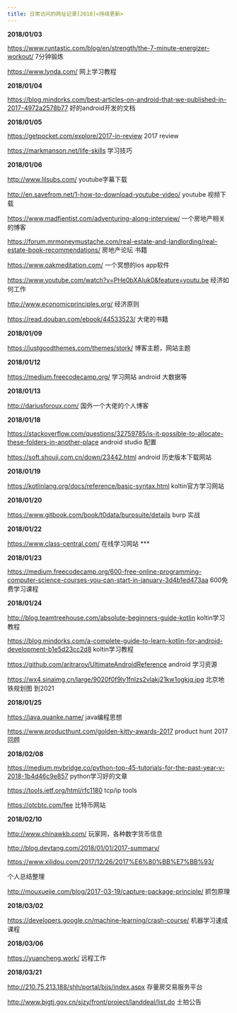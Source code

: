 ```yaml
---
title: 日常访问的网址记录[2018]<持续更新>
---
```


**2018/01/03**  

https://www.runtastic.com/blog/en/strength/the-7-minute-energizer-workout/  7分钟锻炼

https://www.lynda.com/  网上学习教程



**2018/01/04**  

https://blog.mindorks.com/best-articles-on-android-that-we-published-in-2017-4972a2578b77  好的android开发的文档



**2018/01/05**  

https://getpocket.com/explore/2017-in-review 2017 review

https://markmanson.net/life-skills  学习技巧

**2018/01/06**  

http://www.lilsubs.com/ youtube字幕下载

<http://en.savefrom.net/1-how-to-download-youtube-video/>   youtube 视频下载

https://www.madfientist.com/adventuring-along-interview/  一个房地产相关的博客

https://forum.mrmoneymustache.com/real-estate-and-landlording/real-estate-book-recommendations/  房地产论坛 书籍

https://www.oakmeditation.com/ 一个冥想的ios app软件

https://www.youtube.com/watch?v=PHe0bXAIuk0&feature=youtu.be  经济如何工作

http://www.economicprinciples.org/  经济原则

https://read.douban.com/ebook/44533523/ 大佬的书籍 



**2018/01/09**  

https://justgoodthemes.com/themes/stork/  博客主题，网站主题



**2018/01/12**  

https://medium.freecodecamp.org/  学习网站 android 大数据等



**2018/01/13**  

http://dariusforoux.com/  国外一个大佬的个人博客

**2018/01/18**  

https://stackoverflow.com/questions/32759785/is-it-possible-to-allocate-these-folders-in-another-place  android studio 配置

https://soft.shouji.com.cn/down/23442.html android 历史版本下载网站



**2018/01/19**  

https://kotlinlang.org/docs/reference/basic-syntax.html  koltin官方学习网站

**2018/01/20**  

https://www.gitbook.com/book/t0data/burpsuite/details burp 实战



**2018/01/22**  

https://www.class-central.com/ 在线学习网站  ***



**2018/01/23**  

https://medium.freecodecamp.org/600-free-online-programming-computer-science-courses-you-can-start-in-january-3d4b1ed473aa   600免费学习课程



**2018/01/24**  

http://blog.teamtreehouse.com/absolute-beginners-guide-kotlin  koltin学习教程

https://blog.mindorks.com/a-complete-guide-to-learn-kotlin-for-android-development-b1e5d23cc2d8  koltin学习教程

https://github.com/aritraroy/UltimateAndroidReference android 学习资源

https://wx4.sinaimg.cn/large/9020f0f9ly1fnlzs2vlakj21kw1ogkjq.jpg  北京地铁规划图 到2021



**2018/01/25**  

https://java.quanke.name/ java编程思想

https://www.producthunt.com/golden-kitty-awards-2017  product hunt 2017 回顾



**2018/02/08**  

https://medium.mybridge.co/python-top-45-tutorials-for-the-past-year-v-2018-1b4d46c9e857  python学习好的文章

https://tools.ietf.org/html/rfc1180 tcp/ip tools

https://otcbtc.com/fee   比特币网站

**2018/02/10**  

http://www.chinawkb.com/  玩家网，各种数字货币信息

http://blog.devtang.com/2018/01/01/2017-summary/ 

https://www.xilidou.com/2017/12/26/2017%E6%80%BB%E7%BB%93/

个人总结整理

http://mouxuejie.com/blog/2017-03-19/capture-package-principle/  抓包原理



**2018/03/02**  

https://developers.google.cn/machine-learning/crash-course/  机器学习速成课程



**2018/03/06**  

https://yuancheng.work/ 远程工作



**2018/03/21**

http://210.75.213.188/shh/portal/bjjs/index.aspx  存量房交易服务平台

http://www.bjgtj.gov.cn/sjzy/front/project/landdeal/list.do 土拍公告

